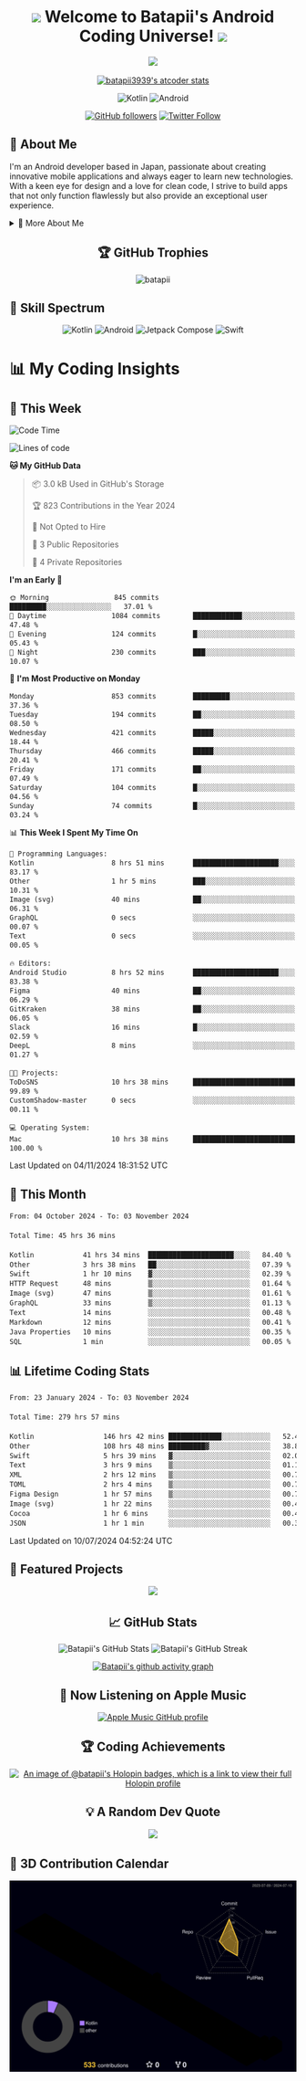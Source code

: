 <h1 align="center">
  <img src="https://media.giphy.com/media/hvRJCLFzcasrR4ia7z/giphy.gif" width="28">
  Welcome to Batapii's Android Coding Universe!
  <img src="https://media.giphy.com/media/hvRJCLFzcasrR4ia7z/giphy.gif" width="28">
</h1>

<p align="center">
  <img src="https://readme-typing-svg.herokuapp.com/?lines=Android+Developer+in+Japan;Always%20learning%20new%20things&font=Fira%20Code&center=true&width=440&height=45&color=f75c7e&vCenter=true&size=22">
</p>

<div align="center">

[![batapii3939's atcoder stats](https://atcoder-readme-stats.vercel.app/stats/batapii3939?theme=dark&show_history=5&width=450)](https://github.com/iwbc-mzk/atcoder-readme-stats)

![Kotlin](https://img.shields.io/badge/Kotlin-★☆☆☆☆☆☆☆☆☆-brightgreen)
![Android](https://img.shields.io/badge/Android-★☆☆☆☆☆☆☆☆☆-brightgreen)

  
[![GitHub followers](https://img.shields.io/github/followers/batapii?style=social)](https://github.com/batapii)
[![Twitter Follow](https://img.shields.io/twitter/follow/batapii?style=social)](https://twitter.com/batapii3939)

</div>

## 🚀 About Me
I'm an Android developer based in Japan, passionate about creating innovative mobile applications and always eager to learn new technologies. With a keen eye for design and a love for clean code, I strive to build apps that not only function flawlessly but also provide an exceptional user experience.

<details>
<summary>🌟 More About Me</summary>

- 🔭 I'm currently working on revolutionizing mobile productivity apps
- 🌱 I'm currently learning Kotlin Multiplatform and Jetpack Compose
- 👯 I'm looking to collaborate on open-source Android projects

</details>

<h2 align="center">🏆 GitHub Trophies</h2>
<p align="center">
  <img src="https://github-profile-trophy.vercel.app/?username=batapii&theme=nord&column=7&no-frame=true&no-bg=true&rank=SECRET,SSS,SS,S,AAA,AA,A,B,C,?" alt="batapii" />
</p>

## 🌈 Skill Spectrum

<div align="center">

![Kotlin](https://img.shields.io/badge/Kotlin-0095D5?style=for-the-badge&logo=kotlin&logoColor=white)
![Android](https://img.shields.io/badge/Android-3DDC84?style=for-the-badge&logo=android&logoColor=white)
![Jetpack Compose](https://img.shields.io/badge/Jetpack%20Compose-4285F4?style=for-the-badge&logo=jetpackcompose&logoColor=white)
![Swift](https://img.shields.io/badge/Swift-FA7343?style=for-the-badge&logo=swift&logoColor=white)

</div>


# 📊 My Coding Insights

## 📅 This Week
<!--START_SECTION:waka-week-->
![Code Time](http://img.shields.io/badge/Code%20Time-279%20hrs%2057%20mins-blue)

![Lines of code](https://img.shields.io/badge/From%20Hello%20World%20I%27ve%20Written-166.7%20thousand%20lines%20of%20code-blue)

**🐱 My GitHub Data** 

> 📦 3.0 kB Used in GitHub's Storage 
 > 
> 🏆 823 Contributions in the Year 2024
 > 
> 🚫 Not Opted to Hire
 > 
> 📜 3 Public Repositories 
 > 
> 🔑 4 Private Repositories 
 > 
**I'm an Early 🐤** 

```text
🌞 Morning                845 commits         █████████░░░░░░░░░░░░░░░░   37.01 % 
🌆 Daytime                1084 commits        ████████████░░░░░░░░░░░░░   47.48 % 
🌃 Evening                124 commits         █░░░░░░░░░░░░░░░░░░░░░░░░   05.43 % 
🌙 Night                  230 commits         ███░░░░░░░░░░░░░░░░░░░░░░   10.07 % 
```
📅 **I'm Most Productive on Monday** 

```text
Monday                   853 commits         █████████░░░░░░░░░░░░░░░░   37.36 % 
Tuesday                  194 commits         ██░░░░░░░░░░░░░░░░░░░░░░░   08.50 % 
Wednesday                421 commits         █████░░░░░░░░░░░░░░░░░░░░   18.44 % 
Thursday                 466 commits         █████░░░░░░░░░░░░░░░░░░░░   20.41 % 
Friday                   171 commits         ██░░░░░░░░░░░░░░░░░░░░░░░   07.49 % 
Saturday                 104 commits         █░░░░░░░░░░░░░░░░░░░░░░░░   04.56 % 
Sunday                   74 commits          █░░░░░░░░░░░░░░░░░░░░░░░░   03.24 % 
```


📊 **This Week I Spent My Time On** 

```text
💬 Programming Languages: 
Kotlin                   8 hrs 51 mins       █████████████████████░░░░   83.17 % 
Other                    1 hr 5 mins         ███░░░░░░░░░░░░░░░░░░░░░░   10.31 % 
Image (svg)              40 mins             ██░░░░░░░░░░░░░░░░░░░░░░░   06.31 % 
GraphQL                  0 secs              ░░░░░░░░░░░░░░░░░░░░░░░░░   00.07 % 
Text                     0 secs              ░░░░░░░░░░░░░░░░░░░░░░░░░   00.05 % 

🔥 Editors: 
Android Studio           8 hrs 52 mins       █████████████████████░░░░   83.38 % 
Figma                    40 mins             ██░░░░░░░░░░░░░░░░░░░░░░░   06.29 % 
GitKraken                38 mins             ██░░░░░░░░░░░░░░░░░░░░░░░   06.05 % 
Slack                    16 mins             █░░░░░░░░░░░░░░░░░░░░░░░░   02.59 % 
DeepL                    8 mins              ░░░░░░░░░░░░░░░░░░░░░░░░░   01.27 % 

🐱‍💻 Projects: 
ToDoSNS                  10 hrs 38 mins      █████████████████████████   99.89 % 
CustomShadow-master      0 secs              ░░░░░░░░░░░░░░░░░░░░░░░░░   00.11 % 

💻 Operating System: 
Mac                      10 hrs 38 mins      █████████████████████████   100.00 % 
```


 Last Updated on 04/11/2024 18:31:52 UTC
<!--END_SECTION:waka-week-->

## 📅 This Month
<!--START_SECTION:wakamonth-->

```txt
From: 04 October 2024 - To: 03 November 2024

Total Time: 45 hrs 36 mins

Kotlin            41 hrs 34 mins  █████████████████████░░░░   84.40 %
Other             3 hrs 38 mins   ██░░░░░░░░░░░░░░░░░░░░░░░   07.39 %
Swift             1 hr 10 mins    ▓░░░░░░░░░░░░░░░░░░░░░░░░   02.39 %
HTTP Request      48 mins         ▒░░░░░░░░░░░░░░░░░░░░░░░░   01.64 %
Image (svg)       47 mins         ▒░░░░░░░░░░░░░░░░░░░░░░░░   01.61 %
GraphQL           33 mins         ▒░░░░░░░░░░░░░░░░░░░░░░░░   01.13 %
Text              14 mins         ░░░░░░░░░░░░░░░░░░░░░░░░░   00.48 %
Markdown          12 mins         ░░░░░░░░░░░░░░░░░░░░░░░░░   00.41 %
Java Properties   10 mins         ░░░░░░░░░░░░░░░░░░░░░░░░░   00.35 %
SQL               1 min           ░░░░░░░░░░░░░░░░░░░░░░░░░   00.05 %
```

<!--END_SECTION:wakamonth-->

## 📊 Lifetime Coding Stats

<!--START_SECTION:wakaalltime-->

```txt
From: 23 January 2024 - To: 03 November 2024

Total Time: 279 hrs 57 mins

Kotlin                 146 hrs 42 mins █████████████░░░░░░░░░░░░   52.40 %
Other                  108 hrs 48 mins █████████▓░░░░░░░░░░░░░░░   38.86 %
Swift                  5 hrs 39 mins   ▓░░░░░░░░░░░░░░░░░░░░░░░░   02.02 %
Text                   3 hrs 9 mins    ▒░░░░░░░░░░░░░░░░░░░░░░░░   01.13 %
XML                    2 hrs 12 mins   ▒░░░░░░░░░░░░░░░░░░░░░░░░   00.79 %
TOML                   2 hrs 4 mins    ▒░░░░░░░░░░░░░░░░░░░░░░░░   00.74 %
Figma Design           1 hr 57 mins    ▒░░░░░░░░░░░░░░░░░░░░░░░░   00.70 %
Image (svg)            1 hr 22 mins    ░░░░░░░░░░░░░░░░░░░░░░░░░   00.49 %
Cocoa                  1 hr 6 mins     ░░░░░░░░░░░░░░░░░░░░░░░░░   00.40 %
JSON                   1 hr 1 min      ░░░░░░░░░░░░░░░░░░░░░░░░░   00.36 %
```

<!--END_SECTION:wakaalltime-->

Last Updated on 10/07/2024 04:52:24 UTC

## 🌟 Featured Projects

<div align="center">
  <a href="https://github.com/batapii/ToDoSNS">
    <img src="https://github-readme-stats.vercel.app/api/pin/?username=batapii&repo=ToDoSNS&theme=radical" />
  </a>

## 📈 GitHub Stats

<div align="center">
  <img src="https://github-readme-stats.vercel.app/api?username=batapii&show_icons=true&theme=radical" alt="Batapii's GitHub Stats" />
  <img src="https://github-readme-streak-stats.herokuapp.com/?user=batapii&theme=radical" alt="Batapii's GitHub Streak" />
  
[![Batapii's github activity graph](https://github-readme-activity-graph.vercel.app/graph?username=batapii&theme=react-dark)](https://github.com/ashutosh00710/github-readme-activity-graph)
</div>

## 🎵 Now Listening on Apple Music

<div align="center">
  
[![Apple Music GitHub profile](https://music-profile.rayriffy.com/theme/dark.svg?uid=001005.6598667d2ffd4a10a4f429edd0ba24c4.1156)](https://github.com/rayriffy/apple-music-github-profile)

</div>


## 🏆 Coding Achievements

<div align="center">

[![An image of @batapii's Holopin badges, which is a link to view their full Holopin profile](https://holopin.me/batapii)](https://holopin.io/@batapii)

</div>

## 💡 A Random Dev Quote

<div align="center">

![](https://quotes-github-readme.vercel.app/api?type=horizontal&theme=radical)

</div>

</div>

## 🚀 3D Contribution Calendar

<div align="center">
  
![](./profile-3d-contrib/profile-night-rainbow.svg)

</div>
